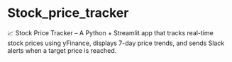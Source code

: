 # Stock_price_tracker
📈 Stock Price Tracker – A Python + Streamlit app that tracks real-time stock prices using yFinance, displays 7-day price trends, and sends Slack alerts when a target price is reached.
